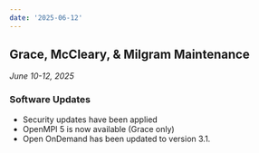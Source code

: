 ```yaml
---
date: '2025-06-12'
---
```


## Grace, McCleary, & Milgram Maintenance
_June 10-12, 2025_

### Software Updates

- Security updates have been applied
- OpenMPI 5 is now available (Grace only)
- Open OnDemand has been updated to version 3.1.
